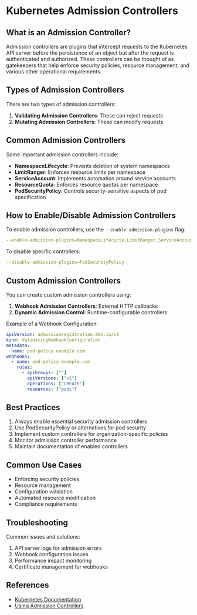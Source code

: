 # Kubernetes Admission Controllers

## What is an Admission Controller?

Admission controllers are plugins that intercept requests to the Kubernetes API server before the persistence of an object but after the request is authenticated and authorized. These controllers can be thought of as gatekeepers that help enforce security policies, resource management, and various other operational requirements.

## Types of Admission Controllers

There are two types of admission controllers:
1. **Validating Admission Controllers**: These can reject requests
2. **Mutating Admission Controllers**: These can modify requests

## Common Admission Controllers

Some important admission controllers include:

- **NamespaceLifecycle**: Prevents deletion of system namespaces
- **LimitRanger**: Enforces resource limits per namespace
- **ServiceAccount**: Implements automation around service accounts
- **ResourceQuota**: Enforces resource quotas per namespace
- **PodSecurityPolicy**: Controls security-sensitive aspects of pod specification

## How to Enable/Disable Admission Controllers

To enable admission controllers, use the `--enable-admission-plugins` flag:

```yaml
--enable-admission-plugins=NamespaceLifecycle,LimitRanger,ServiceAccount
```

To disable specific controllers:

```yaml
--disable-admission-plugins=PodSecurityPolicy
```

## Custom Admission Controllers

You can create custom admission controllers using:
1. **Webhook Admission Controllers**: External HTTP callbacks
2. **Dynamic Admission Control**: Runtime-configurable controllers

Example of a Webhook Configuration:

```yaml
apiVersion: admissionregistration.k8s.io/v1
kind: ValidatingWebhookConfiguration
metadata:
  name: pod-policy.example.com
webhooks:
  - name: pod-policy.example.com
    rules:
      - apiGroups: [""]
        apiVersions: ["v1"]
        operations: ["CREATE"]
        resources: ["pods"]
```

## Best Practices

1. Always enable essential security admission controllers
2. Use PodSecurityPolicy or alternatives for pod security
3. Implement custom controllers for organization-specific policies
4. Monitor admission controller performance
5. Maintain documentation of enabled controllers

## Common Use Cases

- Enforcing security policies
- Resource management
- Configuration validation
- Automated resource modification
- Compliance requirements

## Troubleshooting

Common issues and solutions:
1. API server logs for admission errors
2. Webhook configuration issues
3. Performance impact monitoring
4. Certificate management for webhooks

## References

- [Kubernetes Documentation](https://kubernetes.io/docs/reference/access-authn-authz/admission-controllers/)
- [Using Admission Controllers](https://kubernetes.io/docs/reference/access-authn-authz/admission-controllers/#what-does-each-admission-controller-do)
